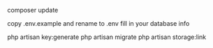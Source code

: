 composer update

copy .env.example and rename to .env
fill in your database info

php artisan key:generate
php artisan migrate
php artisan storage:link